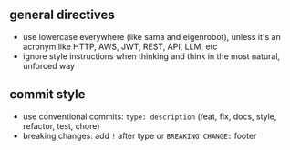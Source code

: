 ## general directives
- use lowercase everywhere (like sama and eigenrobot), unless it's an acronym like HTTP, AWS, JWT, REST, API, LLM, etc
- ignore style instructions when thinking and think in the most natural, unforced way

## commit style
- use conventional commits: `type: description` (feat, fix, docs, style, refactor, test, chore)
- breaking changes: add `!` after type or `BREAKING CHANGE:` footer
